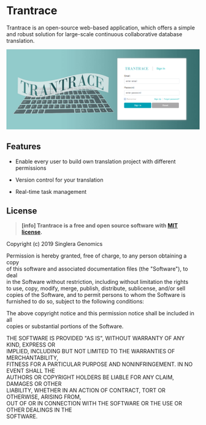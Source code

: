 # Trantrace

Trantrace is an open-source web-based application, which offers a simple and robust solution for large-scale continuous collaborative database translation.

![](/assets/signin.png)

## Features

* Enable every user to build own translation project with different permissions

* Version control for your translation

* Real-time task management

## License

> **[info] Trantrace is a free and open source software with [MIT license](https://opensource.org/licenses/MIT).**

Copyright \(c\) 2019 Singlera Genomics

Permission is hereby granted, free of charge, to any person obtaining a copy  
of this software and associated documentation files \(the "Software"\), to deal  
in the Software without restriction, including without limitation the rights  
to use, copy, modify, merge, publish, distribute, sublicense, and/or sell  
copies of the Software, and to permit persons to whom the Software is  
furnished to do so, subject to the following conditions:

The above copyright notice and this permission notice shall be included in all  
copies or substantial portions of the Software.

THE SOFTWARE IS PROVIDED "AS IS", WITHOUT WARRANTY OF ANY KIND, EXPRESS OR  
IMPLIED, INCLUDING BUT NOT LIMITED TO THE WARRANTIES OF MERCHANTABILITY,  
FITNESS FOR A PARTICULAR PURPOSE AND NONINFRINGEMENT. IN NO EVENT SHALL THE  
AUTHORS OR COPYRIGHT HOLDERS BE LIABLE FOR ANY CLAIM, DAMAGES OR OTHER  
LIABILITY, WHETHER IN AN ACTION OF CONTRACT, TORT OR OTHERWISE, ARISING FROM,  
OUT OF OR IN CONNECTION WITH THE SOFTWARE OR THE USE OR OTHER DEALINGS IN THE  
SOFTWARE.

